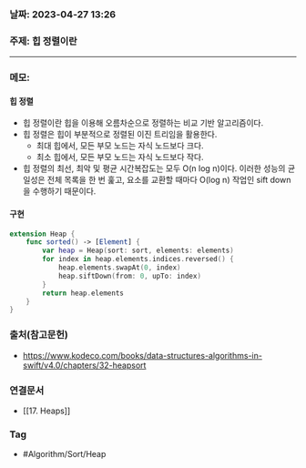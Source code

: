 ### 날짜: 2023-04-27 13:26

### 주제: 힙 정렬이란
---
### 메모: 
#### 힙 정렬 
- 힙 정렬이란 힙을 이용해 오름차순으로 정렬하는 비교 기반 알고리즘이다. 
- 힙 정렬은 힙이 부분적으로 정렬된 이진 트리임을 활용한다. 
	- 최대 힙에서, 모든 부모 노드는 자식 노드보다 크다. 
	- 최소 힙에서, 모든 부모 노드는 자식 노드보다 작다.
- 힙 정렬의 최선, 최악 및 평균 시간복잡도는 모두 O(n log n)이다. 이러한 성능의 균일성은 전체 목록을 한 번 훑고, 요소를 교환할 때마다 O(log n) 작업인 sift down을 수행하기 때문이다. 
#### 구현
~~~ swift 
extension Heap { 
	func sorted() -> [Element] { 
		var heap = Heap(sort: sort, elements: elements)
		for index in heap.elements.indices.reversed() { 
			heap.elements.swapAt(0, index)
			heap.siftDown(from: 0, upTo: index)
		}
		return heap.elements
	}
}
~~~
### 출처(참고문헌) 
- https://www.kodeco.com/books/data-structures-algorithms-in-swift/v4.0/chapters/32-heapsort

### 연결문서 
- [[17. Heaps]]

### Tag
- #Algorithm/Sort/Heap